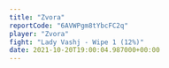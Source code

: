 ```yaml
---
title: "Zvora"
reportCode: "6AVWPgm8tYbcFC2q"
player: "Zvora"
fight: "Lady Vashj - Wipe 1 (12%)"
date: 2021-10-20T19:00:04.987000+00:00
---
```

